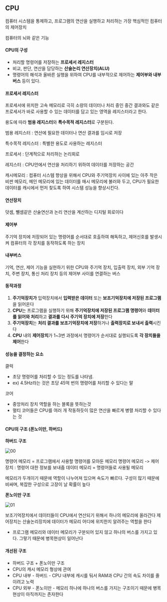## CPU

컴퓨터 시스템을 통제하고, 프로그램의 연산을 실행하고 처리하는 가장 핵심적인 컴퓨터의 제어장치

컴퓨터의 뇌와 같은 기능



#### CPU의 구성

- 처리할 명령어를 저장하는 **프로세서 레지스터**
- 비교, 판단, 연산을 담당하는 **산술논리 연산장치(ALU)**
- 명령어의 해석과 올바른 실행을 위하여 CPU를 내부적으로 제어하는 **제어부와 내부 버스** 등이 있다.



#### 프로세서 레지스터

프로세서에 위치한 고속 메모리로 극히 소량의 데이터나 처리 중인 중간 결과와도 같은 프로세서가 바로 사용할 수 있는 데이터를 담고 있는 영역을 레지스터라고 한다.

용도에 따라 **범용 레지스터**와 **특수목적 레지스터**로 구분된다.

범용 레지스터 : 연산에 필요한 데이터나 연산 결과를 임시로 저장

특수목적 레지스터 : 특별한 용도로 사용하는 레지스터



프로세서 : 단계적으로 처리하는 논리회로

레지스터 : CPU안에서 연산을 처리하기 위하여 데이터를 저장하는 공간



캐시메모리 : 컴퓨터 시스템 향상을 위해서 CPU와 주기억장치 사이에 있는 아주 작은 비싼 메모리, 메인 메모리에 있는 데이터를 매시 메모리에 불러와 두고, CPU가 필요한 데이터를 캐시에서 먼저 찾도록 하여 시스템 성능을 향상시킨다.



#### 연산장치

덧셈, 뺄셈같은 산술연산과 논리 연산을 계산하는 디지털 회로이다



#### 제어부

주기억 장치에 저장되어 있는 명령어를 순서대로 호출하여 해독하고, 제어신호를 발생시켜 컴퓨터의 각 장치를 동작하도록 하는 장치



#### 내부버스

기억, 연산, 제어 기능을 실현하기 위한 CPU와 주기억 장치, 입출력 장치, 외부 기억 장치, 주변 장치, 통신 처리 장치 등의 제어부 사이를 연결하는 버스



#### 동작과정

1. **주기억장치가** 입력장치에서 **입력받은 데이터** 또는 **보조기억장치에 저장된 프로그램**을 읽어온다
2. **CPU**는 프로그램을 실행하기 위해 **주기억장치에 저장된 프로그램 명령어**와 **데이터를 읽어와 처리**하고 **결과를 다시 주기억 장치에 저장**한다
3. **주기억장치**는 **처리 결과를 보조기억장치에 저장**하거나 **출력장치로 보내서 출력**시킨다
4. **CPU** 내의 **제어장치**가 1~3번 과정에서 명령어가 순서대로 실행되도록 **각 장치들을 제어**한다



#### 성능을 결정하는 요소

클럭

- 초당 명령어를 처리할 수 있는 정도를 나타냄. 
- ex) 4.5Hz라는 것은 초당 45억 번의 명령어를 처리할 수 있다는 말

코어

- 중앙처리 장치 역할을 하는 블록을 뜻하는것
- 멀티 코어들은 CPU를 여러 개 작동하듯이 많은 연산을 빠르게 병렬 처리할 수 있다는 것



#### CPU의 구조 (폰노이만, 하버드)

**하버드 구조**

![00](C:\Users\문상희\Downloads\00.png)

명령어 메모리 = 프로그램에서 사용할 명령어를 모아둔 메모리
명령어 메모리 -> 제어장치 : 명령어 대한 정보를 보내줌
데이터 메모리 = 명령어들로 사용될 메모리

메모리가 두개이기 때문에 역할이 나누어져 있으며 속도가 빠르다. 구성이 많기 때문에 비싸며, 복잡한 구성으로 고장이 날 확률이 높다



**폰노이만 구조**

![01](C:\Users\문상희\Downloads\01.png)

보조기억장치에서 데이터들이 CPU에서 연산되기 위해서 하나의 메모리에 올라간다
제어장치는 산술논리장치에 데이터가 메모리 어디에 위치한지 알려주는 역할을 한다

- 프로그램 메모리와 데이터 메모리가 구분되어 있지 않고 하나의 버스를 가지고 있다. 그렇기 때문에 병목현상이 일어난다



#### 개선된 구조

- 하버드 구조 + 폰노이만 구조
- CPU의 캐시 메모리 형상에 관여
- CPU 내부 - 하버드
  \- CPU 내부에 캐시를 둬서 RAM과 CPU 간의 속도 차이를 줄이려고 노력
- CPU 외부 - 폰노이만
  \- 메모리 하나에 하나의 버스를 가지는 구조이기 때문에 병목현상이 아직까지는 존자한다